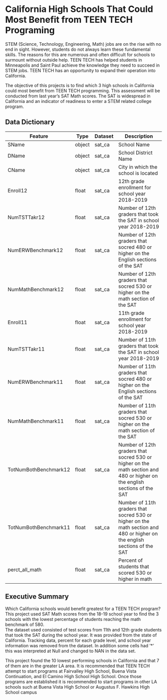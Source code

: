 # California High Schools That Could Most Benefit from TEEN TECH Programing

STEM (Science, Technology, Engineering, Math) jobs are on the rise with no end in sight.  However,  students do not always learn these fundamental skills.  The reasons for this are numerous and often difficult for schools to surmount without outside help.  TEEN TECH has helped students in Minneapolis and Saint Paul achieve the knowledge they need to succeed in STEM jobs.  TEEN TECH has an opportunity to expand their operation into California.    

The objective of this projects is to find which 3 high schools in California could most benefit from TEEN TECH programming.  This assessment will be conducted from last year’s SAT Math scores.  The SAT is widespread in California and an indicator of readiness to enter a STEM related college program.    

## Data Dictionary
|Feature|Type|Dataset|Description|
|---|---|---|---|
|SName|object|sat_ca|School Name| 
|DName|object|sat_ca|School District Name| 
|CName|object|sat_ca|City in which the school is located| 
|Enroll12|float|sat_ca|12th grade enrollment for school year 2018-2019| 
|NumTSTTakr12|float|sat_ca|Number of 12th graders that took the SAT in school year 2018-2019| 
|NumERWBenchmark12|float|sat_ca|Number of 12th graders that socred 480 or higher on the English sections of the SAT| 
|NumMathBenchmark12|float|sat_ca|Number of 12th graders that socred 530 or higher on the math section of the SAT| 
|Enroll11|float|sat_ca|11th grade enrollment for school year 2018-2019| 
|NumTSTTakr11|float|sat_ca|Number of 11th graders that took the SAT in school year 2018-2019| 
|NumERWBenchmark11|float|sat_ca|Number of 11th graders that socred 480 or higher on the English sections of the SAT| 
|NumMathBenchmark11|float|sat_ca|Number of 11th graders that socred 530 or higher on the math section of the SAT| 
|TotNumBothBenchmark12|float|sat_ca|Number of 12th graders that socred 530 or higher on the math section and 480 or higher on the english sections of the SAT| 
|TotNumBothBenchmark11|float|sat_ca|Number of 11th graders that socred 530 or higher on the math section and 480 or higher on the english sections of the SAT| 
|perct_all_math|float|sat_ca|Percent of students that scored 530 or higher in math| 

## Executive Summary

Which California schools would benefit greatest for a TEEN TECH program?  
This project used SAT Math scores from the 18-19 school year to find the 3  schools with the lowest percentage of students reaching the math benchmark of 580.  
The dataset used consisted of test scores from 11th and 12th grade students that took the SAT during the school year.  It was provided from the state of California.  Tracking data, percent for each grade level, and school year information was removed from the dataset.  In addition some cells had ‘*’ this was interpreted at Null and changed to NAN in the data set.  

This project found the 10 lowest performing schools in California and that 7 of them are in the greater LA area.  It is recommended that TEEN TECH attempt to start programs at Fairvalley High School, Buena Vista Continuation, and El Camino High School  High School.  Once those programs are established it is recommended to start programs in other LA schools such at Buena Vista High School or Augustus F. Hawkins High School campus 
